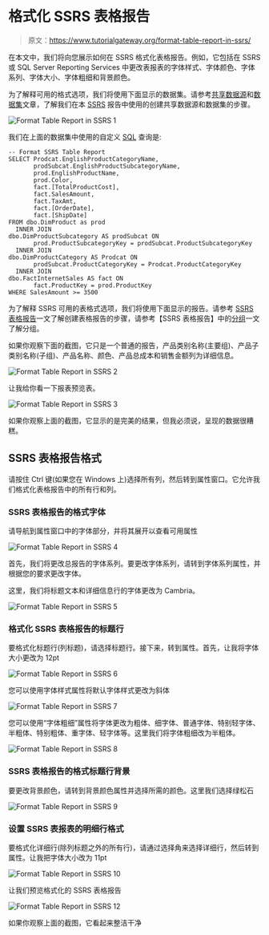 # 格式化 SSRS 表格报告

> 原文：<https://www.tutorialgateway.org/format-table-report-in-ssrs/>

在本文中，我们将向您展示如何在 SSRS 格式化表格报告。例如，它包括在 SSRS 或 SQL Server Reporting Services 中更改表报表的字体样式、字体颜色、字体系列、字体大小、字体粗细和背景颜色。

为了解释可用的格式选项，我们将使用下面显示的数据集。请参考[共享数据源](https://www.tutorialgateway.org/ssrs-shared-data-source/)和[数据集](https://www.tutorialgateway.org/shared-dataset-in-ssrs/)文章，了解我们在本 [SSRS](https://www.tutorialgateway.org/ssrs/) 报告中使用的创建共享数据源和数据集的步骤。

![Format Table Report in SSRS 1](img/1c9d733f855ad2a12fbaad831af7e2b6.png)

我们在上面的数据集中使用的自定义 [SQL](https://www.tutorialgateway.org/sql/) 查询是:

```
-- Format SSRS Table Report
SELECT Prodcat.EnglishProductCategoryName,
       prodSubcat.EnglishProductSubcategoryName,  
       prod.EnglishProductName, 
       prod.Color, 
       fact.[TotalProductCost],
       fact.SalesAmount, 
       fact.TaxAmt,
       fact.[OrderDate],
       fact.[ShipDate] 
FROM dbo.DimProduct as prod 
  INNER JOIN 
dbo.DimProductSubcategory AS prodSubcat ON 
       prod.ProductSubcategoryKey = prodSubcat.ProductSubcategoryKey 
  INNER JOIN  
dbo.DimProductCategory AS Prodcat ON 
       prodSubcat.ProductCategoryKey = Prodcat.ProductCategoryKey 
  INNER JOIN  
dbo.FactInternetSales AS fact ON 
       fact.ProductKey = prod.ProductKey
WHERE SalesAmount >= 3500
```

为了解释 SSRS 可用的表格式选项，我们将使用下面显示的报告。请参考 [SSRS 表格报告](https://www.tutorialgateway.org/ssrs-table-report/)一文了解创建表格报告的步骤，请参考【SSRS 表格报告】中的[分组](https://www.tutorialgateway.org/ssrs-grouping-in-table-reports/)一文了解分组。

如果你观察下面的截图，它只是一个普通的报告，产品类别名称(主要组)、产品子类别名称(子组)、产品名称、颜色、产品总成本和销售金额列为详细信息。

![Format Table Report in SSRS 2](img/597776992fe407a360fe297742d976a4.png)

让我给你看一下报表预览表。

![Format Table Report in SSRS 3](img/812f298dfa1ddd5118465d8dd08f24ff.png)

如果你观察上面的截图，它显示的是完美的结果，但我必须说，呈现的数据很糟糕。

## SSRS 表格报告格式

请按住 Ctrl 键(如果您在 Windows 上)选择所有列，然后转到属性窗口。它允许我们格式化表格报告中的所有行和列。

### SSRS 表格报告的格式字体

请导航到属性窗口中的字体部分，并将其展开以查看可用属性

![Format Table Report in SSRS 4](img/f1ddfe31a35510f50fbf0da8e0a78212.png)

首先，我们将更改总报告的字体系列。要更改字体系列，请转到字体系列属性，并根据您的要求更改字体。

这里，我们将标题文本和详细信息行的字体更改为 Cambria。

![Format Table Report in SSRS 5](img/40681a95fa994399d77e11df2527ce85.png)

### 格式化 SSRS 表格报告的标题行

要格式化标题行(列标题)，请选择标题行。接下来，转到属性。首先，让我将字体大小更改为 12pt

![Format Table Report in SSRS 6](img/c764e4da8f6469738b12a6aa149f54e3.png)

您可以使用字体样式属性将默认字体样式更改为斜体

![Format Table Report in SSRS 7](img/79e3bba3b0162d9fd47a90fde0a110fb.png)

您可以使用“字体粗细”属性将字体更改为粗体、细字体、普通字体、特别轻字体、半粗体、特别粗体、重字体、轻字体等。这里我们将字体粗细改为半粗体。

![Format Table Report in SSRS 8](img/98fd3168a6d7ba17ed2b0d92c64935f5.png)

### SSRS 表格报告的格式标题行背景

要更改背景颜色，请转到背景颜色属性并选择所需的颜色。这里我们选择绿松石

![Format Table Report in SSRS 9](img/f1568849603a9af8e03ea182ddf56a98.png)

### 设置 SSRS 表报表的明细行格式

要格式化详细行(除列标题之外的所有行)，请通过选择角来选择详细行，然后转到属性。让我把字体大小改为 11pt

![Format Table Report in SSRS 10](img/ef2dbd8a5e05e05e79fee7f6e899e528.png)

让我们预览格式化的 SSRS 表格报告

![Format Table Report in SSRS 12](img/ed1cde5f5f1ae1a2fbfd5e16beab1571.png)

如果你观察上面的截图，它看起来整洁干净